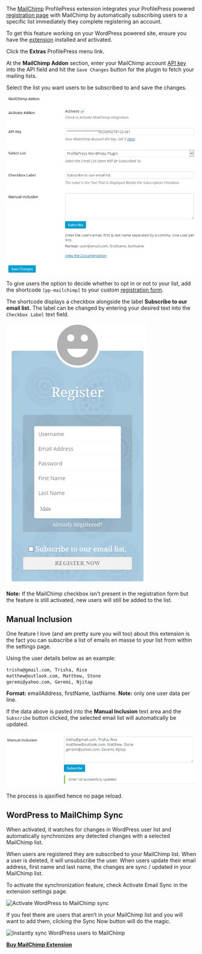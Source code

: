 The [MailChimp](http://profilepress.net/downloads/mailchimp/) ProfilePress extension integrates your ProfilePress powered [registration page](../build/registration-form.md) with MailChimp by automatically subscribing users to a specific list immediately they complete registering an account.


To get this feature working on your WordPress powered site, ensure you have the [extension](http://profilepress.net/downloads/mailchimp/) installed and activated.


Click the **Extras** ProfilePress menu link.


At the **MailChimp Addon** section, enter your MailChimp account [API key](https://admin.mailchimp.com/account/api/) into the API field and hit the `Save Changes` button for the plugin to fetch your mailing lists.


Select the list you want users to be subscribed to and save the changes.


![Plugin settings page](img/mc-settings-page.png)


To give users the option to decide whether to opt in or not to your list, add the shortcode `[pp-mailchimp]` to your custom [registration form](../build/registration-form.md).


The shortcode displays a checkbox alongside the label **Subscribe to our email list.** The label can be changed by entering your desired text into the `Checkbox Label` text field.


![Plugin settings page](img/mc-demo.png)

**Note:** If the MailChimp checkbox isn't present in the registration form but the feature is still activated, new users will still be added to the list.


## Manual Inclusion
One feature I love (and am pretty sure you will too) about this extension is the fact you can subscribe a list of emails en masse to your list from within the settings page.


Using the user details below as an example:

```
trisha@gmail.com, Trisha, Rice
matthew@outlook.com, Matthew, Stone
geremi@yahoo.com, Geremi, Njitap
```


**Format:** emailAddress, firstName, lastName.
**Note:** only one user data per line.


If the data above is pasted into the **Manual Inclusion** text area and the `Subscribe` button clicked, the selected email list will automatically be updated.


![MailChimp list updated](img/mc-list-update.png)


The process is ajaxified hence no page reload.


## WordPress to MailChimp Sync

When activated, it watches for changes in WordPress user list and automatically synchronizes any detected changes with a selected MailChimp list.


When users are registered they are subscribed to your MailChimp list. When a user is deleted, it will unsubscribe the user. When users update their email address, first name and last name, the changes are sync / updated in your MailChimp list.


To activate the synchronization feature, check Activate Email Sync in the extension settings page.


![Activate WordPress to MailChimp sync](https://profilepress-523b.kxcdn.com/wp-content/uploads/2015/09/wordpress-mailchimp-sync.png)


If you feel there are users that aren’t in your MailChimp list and you will want to add them, clicking the Sync Now button will do the magic.


![Instantly sync WordPress users to MailChimp](https://profilepress-523b.kxcdn.com/wp-content/uploads/2015/09/wordpress-mailchimp-sync-now.png)


<a href="https://profilepress.net/downloads/mailchimp/?ref=mailchimp_doc">
 <div class="buy-now-green">
      <strong>Buy MailChimp Extension</strong>
 </div>
</a>
